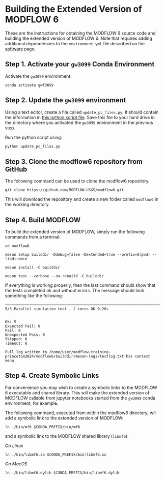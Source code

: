 # Building the Extended Version of MODFLOW 6

These are the instructions for obtaining the MODFLOW 6 source code and building the extended version of MODFLOW 6. Note that requires adding additional dependencies to the `environment.yml` file described on the [software](./SOFTWARE.md) page.

## Step 1. Activate your `gw3099` Conda Environment

Activate the `gw3099` environment:

```
conda activate gwf3099
```

## Step 2. Update the `gw3099` environment

Using a text editor, create a file called `update_pc_files.py`. It should contain the information in [this python script file](./update_pc_files.py). Save this file to your hard drive in the directory where you activated the `gw3099` environment in the previous step.

Run the python script using:

```python
python update_pc_files.py
```


## Step 3. Clone the modflow6 repository from GitHub
The following command can be used to clone the modflow6 repository.

```
git clone https://github.com/MODFLOW-USGS/modflow6.git
```

This will download the repository and create a new folder called `modflow6` in the working directory.

## Step 4. Build MODFLOW

To build the extended version of MODFLOW, simply run the following commands from a terminal.

```
cd modflow6
```

```
meson setup builddir -Ddebug=false -Dextended=true --prefix=$(pwd) --libdir=bin
```

```
meson install -C builddir
```

```
meson test --verbose --no-rebuild -C builddir
```

If everything is working properly, then the last command should show that the tests completed ok and without errors. The message should look something like the following:

```
――――――――――――――――――――――――――――――――――――――――――――――――――――――――――――――――――――――――――――――――――――――――――――――――――――――――――――――――――――――
5/5 Parallel simulation test - 2 cores OK 0.20s
 
 
Ok: 5
Expected Fail: 0
Fail: 0
Unexpected Pass: 0
Skipped: 0
Timeout: 0
 
Full log written to /home/user/modflow-training-princeton2024/modflow6/builddir/meson-logs/testlog.txt has context menu
```

## Step 4. Create Symbolic Links
For convenience you may wish to create a symbolic links to the MODFLOW 6 executable and shared library. This will make the extended version of MODFLOW callable from jupyter notebooks started from the `gw3099` conda environment, for example.

The following command, executed from within the modflow6 directory, will add a symbolic link to the extended version of MODFLOW:

```
ln ./bin/mf6 $CONDA_PREFIX/bin/mf6
```

and a symbolic link to the MODFLOW shared library (`libmf6`):

_On Linux_

```
ln ./bin/libmf6.so $CONDA_PREFIX/bin/libmf6.so
```

_On MacOS_

```
ln ./bin/libmf6.dylib $CONDA_PREFIX/bin/libmf6.dylib
```

